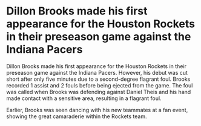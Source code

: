 #  Dillon Brooks made his first appearance for the Houston Rockets in their preseason game against the Indiana Pacers 
  Dillon Brooks made his first appearance for the Houston Rockets in their preseason game against the Indiana Pacers. However, his debut was cut short after only five minutes due to a second-degree flagrant foul. Brooks recorded 1 assist and 2 fouls before being ejected from the game. The foul was called when Brooks was defending against Daniel Theis and his hand made contact with a sensitive area, resulting in a flagrant foul.

Earlier, Brooks was seen dancing with his new teammates at a fan event, showing the great camaraderie within the Rockets team.